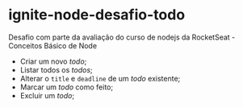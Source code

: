 # ignite-node-desafio-todo
Desafio com parte da avaliação do curso de nodejs da RocketSeat - Conceitos Básico de Node
- Criar um novo *todo*;
- Listar todos os *todos*;
- Alterar o `title` e `deadline` de um *todo* existente;
- Marcar um *todo* como feito;
- Excluir um *todo*;
